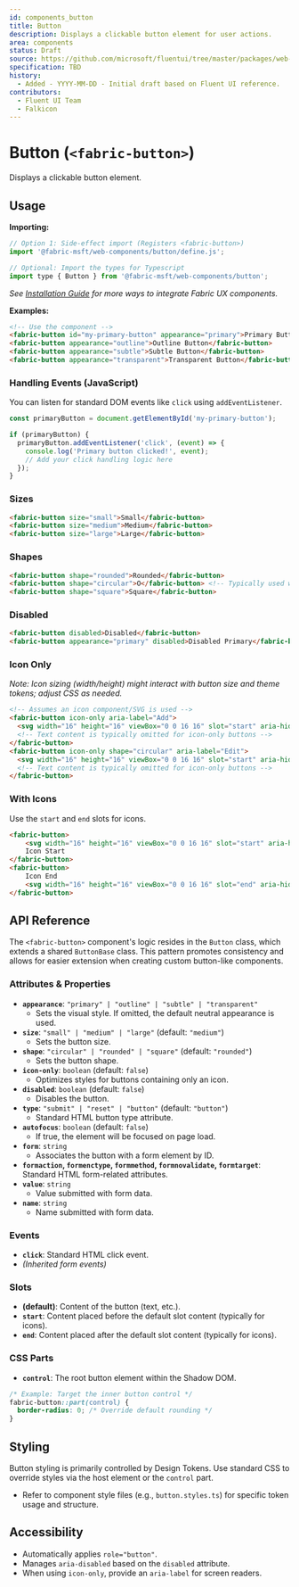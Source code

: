 ```yaml
---
id: components_button
title: Button
description: Displays a clickable button element for user actions.
area: components
status: Draft
source: https://github.com/microsoft/fluentui/tree/master/packages/web-components/src/button
specification: TBD
history:
  - Added - YYYY-MM-DD - Initial draft based on Fluent UI reference.
contributors:
  - Fluent UI Team
  - Falkicon
---
```


# Button (`<fabric-button>`)

Displays a clickable button element.

## Usage

**Importing:**

```javascript
// Option 1: Side-effect import (Registers <fabric-button>)
import '@fabric-msft/web-components/button/define.js';

// Optional: Import the types for Typescript
import type { Button } from '@fabric-msft/web-components/button';
```

*See [Installation Guide](../../guides/installation.md) for more ways to integrate Fabric UX components.*

**Examples:**

```html
<!-- Use the component -->
<fabric-button id="my-primary-button" appearance="primary">Primary Button</fabric-button>
<fabric-button appearance="outline">Outline Button</fabric-button>
<fabric-button appearance="subtle">Subtle Button</fabric-button>
<fabric-button appearance="transparent">Transparent Button</fabric-button>
```

### Handling Events (JavaScript)

You can listen for standard DOM events like `click` using `addEventListener`.

```javascript
const primaryButton = document.getElementById('my-primary-button');

if (primaryButton) {
  primaryButton.addEventListener('click', (event) => {
    console.log('Primary button clicked!', event);
    // Add your click handling logic here
  });
}
```

### Sizes

```html
<fabric-button size="small">Small</fabric-button>
<fabric-button size="medium">Medium</fabric-button>
<fabric-button size="large">Large</fabric-button>
```

### Shapes

```html
<fabric-button shape="rounded">Rounded</fabric-button>
<fabric-button shape="circular">O</fabric-button> <!-- Typically used with icon-only -->
<fabric-button shape="square">Square</fabric-button>
```

### Disabled

```html
<fabric-button disabled>Disabled</fabric-button>
<fabric-button appearance="primary" disabled>Disabled Primary</fabric-button>
```

### Icon Only

*Note: Icon sizing (width/height) might interact with button size and theme tokens; adjust CSS as needed.*

```html
<!-- Assumes an icon component/SVG is used -->
<fabric-button icon-only aria-label="Add">
  <svg width="16" height="16" viewBox="0 0 16 16" slot="start" aria-hidden="true"><path d="..." /></svg>
  <!-- Text content is typically omitted for icon-only buttons -->
</fabric-button>
<fabric-button icon-only shape="circular" aria-label="Edit">
  <svg width="16" height="16" viewBox="0 0 16 16" slot="start" aria-hidden="true"><path d="..." /></svg>
  <!-- Text content is typically omitted for icon-only buttons -->
</fabric-button>
```

### With Icons

Use the `start` and `end` slots for icons.

```html
<fabric-button>
    <svg width="16" height="16" viewBox="0 0 16 16" slot="start" aria-hidden="true"><path d="..." /></svg>
    Icon Start
</fabric-button>
<fabric-button>
    Icon End
    <svg width="16" height="16" viewBox="0 0 16 16" slot="end" aria-hidden="true"><path d="..." /></svg>
</fabric-button>
```

## API Reference

The `<fabric-button>` component's logic resides in the `Button` class, which extends a shared `ButtonBase` class. This pattern promotes consistency and allows for easier extension when creating custom button-like components.

### Attributes & Properties

*   **`appearance`**: `"primary" | "outline" | "subtle" | "transparent"`
    *   Sets the visual style. If omitted, the default neutral appearance is used.
*   **`size`**: `"small" | "medium" | "large"` (default: `"medium"`)
    *   Sets the button size.
*   **`shape`**: `"circular" | "rounded" | "square"` (default: `"rounded"`)
    *   Sets the button shape.
*   **`icon-only`**: `boolean` (default: `false`)
    *   Optimizes styles for buttons containing only an icon.
*   **`disabled`**: `boolean` (default: `false`)
    *   Disables the button.
*   **`type`**: `"submit" | "reset" | "button"` (default: `"button"`)
    *   Standard HTML button type attribute.
*   **`autofocus`**: `boolean` (default: `false`)
    *   If true, the element will be focused on page load.
*   **`form`**: `string`
    *   Associates the button with a form element by ID.
*   **`formaction`, `formenctype`, `formmethod`, `formnovalidate`, `formtarget`**: Standard HTML form-related attributes.
*   **`value`**: `string`
    *   Value submitted with form data.
*   **`name`**: `string`
    *   Name submitted with form data.

### Events

*   **`click`**: Standard HTML click event.
*   *(Inherited form events)*

### Slots

*   **(default)**: Content of the button (text, etc.).
*   **`start`**: Content placed before the default slot content (typically for icons).
*   **`end`**: Content placed after the default slot content (typically for icons).

### CSS Parts

*   **`control`**: The root button element within the Shadow DOM.

```css
/* Example: Target the inner button control */
fabric-button::part(control) {
  border-radius: 0; /* Override default rounding */
}
```

## Styling

Button styling is primarily controlled by Design Tokens. Use standard CSS to override styles via the host element or the `control` part.

*   Refer to component style files (e.g., `button.styles.ts`) for specific token usage and structure.

## Accessibility

*   Automatically applies `role="button"`.
*   Manages `aria-disabled` based on the `disabled` attribute.
*   When using `icon-only`, provide an `aria-label` for screen readers.
